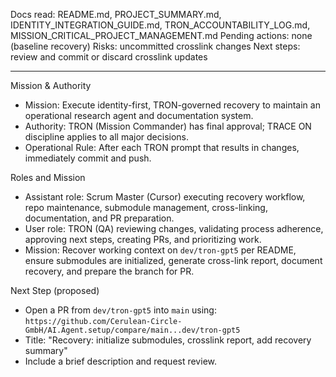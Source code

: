 
Docs read: README.md, PROJECT_SUMMARY.md, IDENTITY_INTEGRATION_GUIDE.md, TRON_ACCOUNTABILITY_LOG.md, MISSION_CRITICAL_PROJECT_MANAGEMENT.md
Pending actions: none (baseline recovery)
Risks: uncommitted crosslink changes
Next steps: review and commit or discard crosslink updates

---
Mission & Authority
- Mission: Execute identity-first, TRON-governed recovery to maintain an operational research agent and documentation system.
- Authority: TRON (Mission Commander) has final approval; TRACE ON discipline applies to all major decisions.
- Operational Rule: After each TRON prompt that results in changes, immediately commit and push.

Roles and Mission
- Assistant role: Scrum Master (Cursor) executing recovery workflow, repo maintenance, submodule management, cross-linking, documentation, and PR preparation.
- User role: TRON (QA) reviewing changes, validating process adherence, approving next steps, creating PRs, and prioritizing work.
- Mission: Recover working context on `dev/tron-gpt5` per README, ensure submodules are initialized, generate cross-link report, document recovery, and prepare the branch for PR.

Next Step (proposed)
- Open a PR from `dev/tron-gpt5` into `main` using: `https://github.com/Cerulean-Circle-GmbH/AI.Agent.setup/compare/main...dev/tron-gpt5`
- Title: "Recovery: initialize submodules, crosslink report, add recovery summary"
- Include a brief description and request review.

